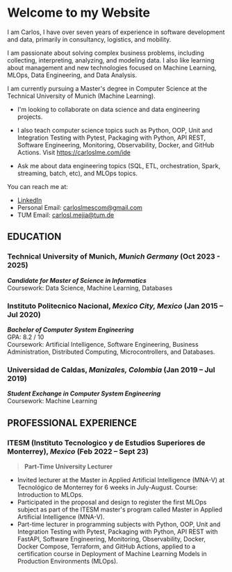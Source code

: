 # Welcome to my Website

I am Carlos, I have over seven years of experience in software development and data, primarily in consultancy, logistics, and mobility.

I am passionate about solving complex business problems, including collecting, interpreting, analyzing, and modeling data. I also like learning about management and new technologies focused on Machine Learning, MLOps, Data Engineering, and Data Analysis.

I am currently pursuing a Master's degree in Computer Science at the Technical University of Munich (Machine Learning).

* I'm looking to collaborate on data science and data engineering projects.

* I also teach computer science topics such as Python, OOP, Unit and Integration Testing with Pytest, Packaging with Python, API REST, Software Engineering, Monitoring, Observability, Docker, and GitHub Actions. Visit <https://carloslme.com/ide>

* Ask me about data engineering topics (SQL, ETL, orchestration, Spark, streaming, batch, etc), and MLOps topics.

You can reach me at:

* [LinkedIn](https://www.linkedin.com/in/carloslme/)
* Personal Email: <carloslmescom@gmail.com>
* TUM Email: <carlosl.mejia@tum.de>

## EDUCATION

### **Technical University of Munich**, *Munich Germany* (Oct 2023 - 2025)  

 ***Candidate for Master of Science in Informatics***  
 Coursework: Data Science, Machine Learning, Databases  

### **Instituto Politecnico Nacional**, *Mexico City, Mexico* (Jan 2015 – Jul 2020)  

 ***Bachelor of Computer System Engineering***  
 GPA: 8.2 / 10  
 Coursework: Artificial Intelligence, Software Engineering, Business Administration, Distributed Computing, Microcontrollers, and Databases.

### **Universidad de Caldas**, *Manizales, Colombia* (Jan 2019 – Jul 2019)  

 ***Student Exchange in Computer System Engineering***  
 Coursework: Machine Learning  

## PROFESSIONAL EXPERIENCE

### ITESM (Instituto Tecnologico y de Estudios Superiores de Monterrey), *Mexico* (Feb 2022 – Sept 23)

> **Part-Time University Lecturer**

* Invited lecturer at the Master in Applied Artificial Intelligence (MNA-V) at Tecnológico de Monterrey for 6 weeks in July-August. Course: Introduction to MLOps.
* Participated in the proposal and design to register the first MLOps subject as part of the ITESM master's program called Master in Applied Artificial Intelligence (MNA-V).
* Part-time lecturer in programming subjects with Python, OOP, Unit and Integration Testing with Pytest, Packaging with Python, API REST with FastAPI, Software Engineering, Monitoring, Observability, Docker, Docker Compose, Terraform, and GitHub Actions, applied to a certification course in Deployment of Machine Learning Models in Production Environments (MLOps).